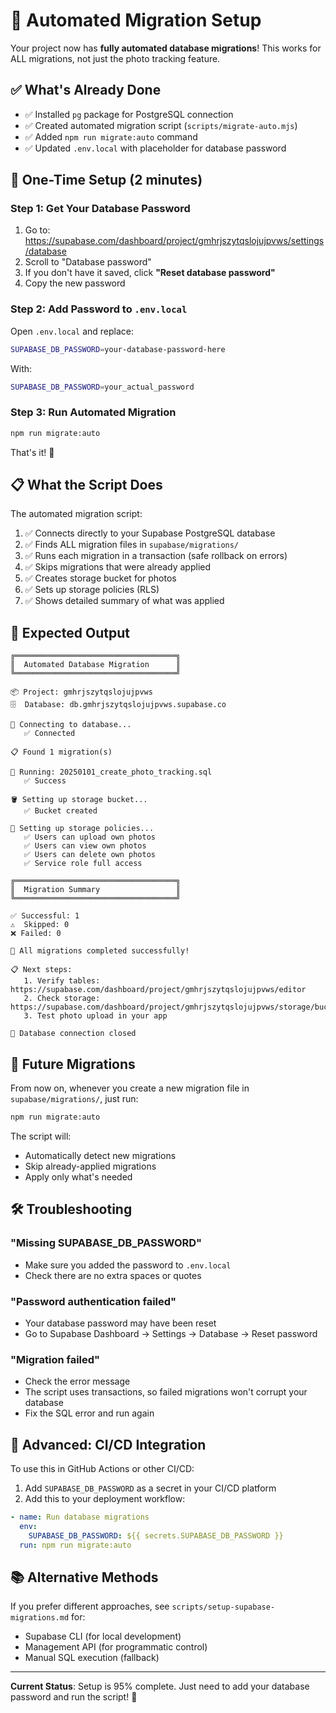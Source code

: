 # 🚀 Automated Migration Setup

Your project now has **fully automated database migrations**! This works for ALL migrations, not just the photo tracking feature.

## ✅ What's Already Done

- ✅ Installed `pg` package for PostgreSQL connection
- ✅ Created automated migration script (`scripts/migrate-auto.mjs`)
- ✅ Added `npm run migrate:auto` command
- ✅ Updated `.env.local` with placeholder for database password

## 🔑 One-Time Setup (2 minutes)

### Step 1: Get Your Database Password

1. Go to: https://supabase.com/dashboard/project/gmhrjszytqslojujpvws/settings/database
2. Scroll to "Database password"
3. If you don't have it saved, click **"Reset database password"**
4. Copy the new password

### Step 2: Add Password to `.env.local`

Open `.env.local` and replace:
```bash
SUPABASE_DB_PASSWORD=your-database-password-here
```

With:
```bash
SUPABASE_DB_PASSWORD=your_actual_password
```

### Step 3: Run Automated Migration

```bash
npm run migrate:auto
```

That's it! 🎉

## 📋 What the Script Does

The automated migration script:

1. ✅ Connects directly to your Supabase PostgreSQL database
2. ✅ Finds ALL migration files in `supabase/migrations/`
3. ✅ Runs each migration in a transaction (safe rollback on errors)
4. ✅ Skips migrations that were already applied
5. ✅ Creates storage bucket for photos
6. ✅ Sets up storage policies (RLS)
7. ✅ Shows detailed summary of what was applied

## 🎯 Expected Output

```
╔════════════════════════════════════╗
║  Automated Database Migration      ║
╚════════════════════════════════════╝

📦 Project: gmhrjszytqslojujpvws
🗄️  Database: db.gmhrjszytqslojujpvws.supabase.co

🔌 Connecting to database...
   ✅ Connected

📋 Found 1 migration(s)

📄 Running: 20250101_create_photo_tracking.sql
   ✅ Success

🪣 Setting up storage bucket...
   ✅ Bucket created

🔐 Setting up storage policies...
   ✅ Users can upload own photos
   ✅ Users can view own photos
   ✅ Users can delete own photos
   ✅ Service role full access

╔════════════════════════════════════╗
║  Migration Summary                 ║
╚════════════════════════════════════╝

✅ Successful: 1
⚠️  Skipped: 0
❌ Failed: 0

🎉 All migrations completed successfully!

📋 Next steps:
   1. Verify tables: https://supabase.com/dashboard/project/gmhrjszytqslojujpvws/editor
   2. Check storage: https://supabase.com/dashboard/project/gmhrjszytqslojujpvws/storage/buckets
   3. Test photo upload in your app

🔌 Database connection closed
```

## 🔄 Future Migrations

From now on, whenever you create a new migration file in `supabase/migrations/`, just run:

```bash
npm run migrate:auto
```

The script will:
- Automatically detect new migrations
- Skip already-applied migrations
- Apply only what's needed

## 🛠️ Troubleshooting

### "Missing SUPABASE_DB_PASSWORD"
- Make sure you added the password to `.env.local`
- Check there are no extra spaces or quotes

### "Password authentication failed"
- Your database password may have been reset
- Go to Supabase Dashboard → Settings → Database → Reset password

### "Migration failed"
- Check the error message
- The script uses transactions, so failed migrations won't corrupt your database
- Fix the SQL error and run again

## 🚀 Advanced: CI/CD Integration

To use this in GitHub Actions or other CI/CD:

1. Add `SUPABASE_DB_PASSWORD` as a secret in your CI/CD platform
2. Add this to your deployment workflow:

```yaml
- name: Run database migrations
  env:
    SUPABASE_DB_PASSWORD: ${{ secrets.SUPABASE_DB_PASSWORD }}
  run: npm run migrate:auto
```

## 📚 Alternative Methods

If you prefer different approaches, see `scripts/setup-supabase-migrations.md` for:
- Supabase CLI (for local development)
- Management API (for programmatic control)
- Manual SQL execution (fallback)

---

**Current Status**: Setup is 95% complete. Just need to add your database password and run the script! 🎉
